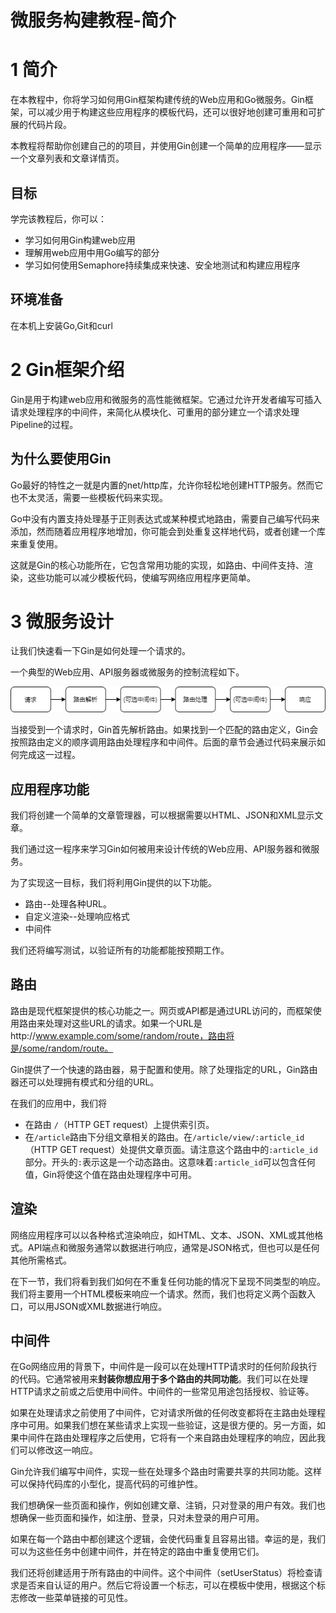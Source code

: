 # 微服务构建教程-简介

# 1 简介

在本教程中，你将学习如何用Gin框架构建传统的Web应用和Go微服务。Gin框架，可以减少用于构建这些应用程序的模板代码，还可以很好地创建可重用和可扩展的代码片段。

本教程将帮助你创建自己的的项目，并使用Gin创建一个简单的应用程序——显示一个文章列表和文章详情页。

## 目标

学完该教程后，你可以：

- 学习如何用Gin构建web应用
- 理解用web应用中用Go编写的部分
- 学习如何使用Semaphore持续集成来快速、安全地测试和构建应用程序

## 环境准备

在本机上安装Go,Git和curl

# 2 Gin框架介绍

Gin是用于构建web应用和微服务的高性能微框架。它通过允许开发者编写可插入请求处理程序的中间件，来简化从模块化、可重用的部分建立一个请求处理Pipeline的过程。

## 为什么要使用Gin

Go最好的特性之一就是内置的net/http库，允许你轻松地创建HTTP服务。然而它也不太灵活，需要一些模板代码来实现。

Go中没有内置支持处理基于正则表达式或某种模式地路由，需要自己编写代码来添加，然而随着应用程序地增加，你可能会到处重复这样地代码，或者创建一个库来重复使用。

这就是Gin的核心功能所在，它包含常用功能的实现，如路由、中间件支持、渲染，这些功能可以减少模板代码，使编写网络应用程序更简单。

# 3 微服务设计

让我们快速看一下Gin是如何处理一个请求的。

一个典型的Web应用、API服务器或微服务的控制流程如下。

![control_flow.png](pic/control_flow.png)

当接受到一个请求时，Gin首先解析路由。如果找到一个匹配的路由定义，Gin会按照路由定义的顺序调用路由处理程序和中间件。后面的章节会通过代码来展示如何完成这一过程。

## 应用程序功能

我们将创建一个简单的文章管理器，可以根据需要以HTML、JSON和XML显示文章。

我们通过这一程序来学习Gin如何被用来设计传统的Web应用、API服务器和微服务。

为了实现这一目标，我们将利用Gin提供的以下功能。

- 路由--处理各种URL。
- 自定义渲染--处理响应格式
- 中间件

我们还将编写测试，以验证所有的功能都能按预期工作。

## 路由

路由是现代框架提供的核心功能之一。网页或API都是通过URL访问的，而框架使用路由来处理对这些URL的请求。如果一个URL是http://www.example.com/some/random/route，路由将是/some/random/route。

Gin提供了一个快速的路由器，易于配置和使用。除了处理指定的URL，Gin路由器还可以处理拥有模式和分组的URL。

在我们的应用中，我们将

- 在路由 `/`（HTTP GET request）上提供索引页。
- 在`/article`路由下分组文章相关的路由。在`/article/view/:article_id`（HTTP GET request）处提供文章页面。请注意这个路由中的`:article_id`部分。开头的`:`表示这是一个动态路由。这意味着`:article_id`可以包含任何值，Gin将使这个值在路由处理程序中可用。

## 渲染

网络应用程序可以以各种格式渲染响应，如HTML、文本、JSON、XML或其他格式。API端点和微服务通常以数据进行响应，通常是JSON格式，但也可以是任何其他所需格式。

在下一节，我们将看到我们如何在不重复任何功能的情况下呈现不同类型的响应。我们将主要用一个HTML模板来响应一个请求。然而，我们也将定义两个函数入口，可以用JSON或XML数据进行响应。

## 中间件

在Go网络应用的背景下，中间件是一段可以在处理HTTP请求时的任何阶段执行的代码。它通常被用来**封装你想应用于多个路由的共同功能**。我们可以在处理HTTP请求之前或之后使用中间件。中间件的一些常见用途包括授权、验证等。

如果在处理请求之前使用了中间件，它对请求所做的任何改变都将在主路由处理程序中可用。如果我们想在某些请求上实现一些验证，这是很方便的。另一方面，如果中间件在路由处理程序之后使用，它将有一个来自路由处理程序的响应，因此我们可以修改这一响应。

Gin允许我们编写中间件，实现一些在处理多个路由时需要共享的共同功能。这样可以保持代码库的小型化，提高代码的可维护性。

我们想确保一些页面和操作，例如创建文章、注销，只对登录的用户有效。我们也想确保一些页面和操作，如注册、登录，只对未登录的用户可用。

如果在每一个路由中都创建这个逻辑，会使代码重复且容易出错。幸运的是，我们可以为这些任务中创建中间件，并在特定的路由中重复使用它们。

我们还将创建适用于所有路由的中间件。这个中间件（setUserStatus）将检查请求是否来自认证的用户。然后它将设置一个标志，可以在模板中使用，根据这个标志修改一些菜单链接的可见性。
